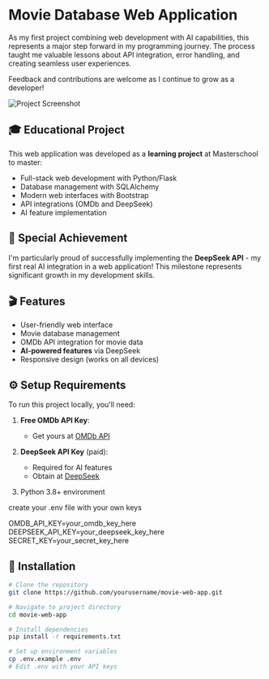 # Movie Database Web Application
As my first project combining web development with AI capabilities, this represents a major step forward in my programming journey. The process taught me valuable lessons about API integration, error handling, and creating seamless user experiences.

Feedback and contributions are welcome as I continue to grow as a developer!

![Project Screenshot](./images/Screenshot.png) <!-- Add a screenshot if available -->

## 🎓 Educational Project

This web application was developed as a **learning project** at Masterschool  to master:
- Full-stack web development with Python/Flask
- Database management with SQLAlchemy
- Modern web interfaces with Bootstrap
- API integrations (OMDb and DeepSeek)
- AI feature implementation

## 🌟 Special Achievement

I'm particularly proud of successfully implementing the **DeepSeek API** - my first real AI integration in a web application! This milestone represents significant growth in my development skills.

## 🎬 Features

- User-friendly web interface
- Movie database management
- OMDb API integration for movie data
- **AI-powered features** via DeepSeek
- Responsive design (works on all devices)

## ⚙️ Setup Requirements

To run this project locally, you'll need:

1. **Free OMDb API Key**:
   - Get yours at [OMDb API](http://www.omdbapi.com/apikey.aspx)

2. **DeepSeek API Key** (paid):
   - Required for AI features
   - Obtain at [DeepSeek](https://platform.deepseek.com/)

3. Python 3.8+ environment

create your .env file with your own keys

OMDB_API_KEY=your_omdb_key_here
DEEPSEEK_API_KEY=your_deepseek_key_here
SECRET_KEY=your_secret_key_here
## 🚀 Installation

```bash
# Clone the repository
git clone https://github.com/yourusername/movie-web-app.git

# Navigate to project directory
cd movie-web-app

# Install dependencies
pip install -r requirements.txt

# Set up environment variables
cp .env.example .env
# Edit .env with your API keys
